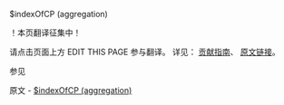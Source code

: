  $indexOfCP (aggregation)

 ！本页翻译征集中！

请点击页面上方 EDIT THIS PAGE 参与翻译。
详见：
[贡献指南]( https://github.com/JinMuInfo/MongoDB-Manual-zh/blob/master/CONTRIBUTING.md )、
[原文链接](  https://docs.mongodb.com/manual/reference/operator/aggregation/indexOfCP/  )。

 参见

原文 - [$indexOfCP (aggregation)]( https://docs.mongodb.com/manual/reference/operator/aggregation/indexOfCP/ )

